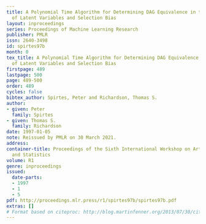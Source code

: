 ```yaml
---
title: A Polynomial Time Algorithm for Determining DAG Equivalence in the Presence
  of Latent Variables and Selection Bias
layout: inproceedings
series: Proceedings of Machine Learning Research
publisher: PMLR
issn: 2640-3498
id: spirtes97b
month: 0
tex_title: A Polynomial Time Algorithm for Determining DAG Equivalence in the Presence
  of Latent Variables and Selection Bias
firstpage: 489
lastpage: 500
page: 489-500
order: 489
cycles: false
bibtex_author: Spirtes, Peter and Richardson, Thomas S.
author:
- given: Peter
  family: Spirtes
- given: Thomas S.
  family: Richardson
date: 1997-01-05
note: Reissued by PMLR on 30 March 2021.
address:
container-title: Proceedings of the Sixth International Workshop on Artificial Intelligence
  and Statistics
volume: R1
genre: inproceedings
issued:
  date-parts:
  - 1997
  - 1
  - 5
pdf: http://proceedings.mlr.press/r1/spirtes97b/spirtes97b.pdf
extras: []
# Format based on citeproc: http://blog.martinfenner.org/2013/07/30/citeproc-yaml-for-bibliographies/
---
```

